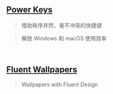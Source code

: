 <br>

## [Power Keys](https://PowerKeys.GitHub.io)

> 借助秩序井然、毫不冲突的快捷键

> 解放 Windows 和 macOS 使用效率

<br>

## [Fluent Wallpapers](https://FluentWallpapers.GitHub.io)

> Wallpapers with Fluent Design

<br>
